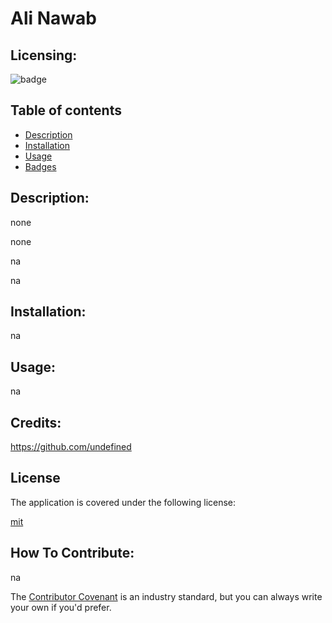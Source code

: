 
# Ali Nawab

## Licensing:
![badge](https://img.shields.io/badge/license-mit-brightorange)                   
    
## Table of contents

* [Description](#description)
* [Installation](#installation)
* [Usage](#usage)
* [Badges](#badges)
    
## Description:

none

none

na

na

## Installation:

na

## Usage:

na

## Credits: 

https://github.com/undefined


## License
  
The application is covered under the following license:
  
[mit](https://choosealicense.com/licenses/mit)
      

## How To Contribute:

na

The [Contributor Covenant](https://www.contributor-covenant.org/) is an industry standard, but you can always write your own if you'd prefer.



